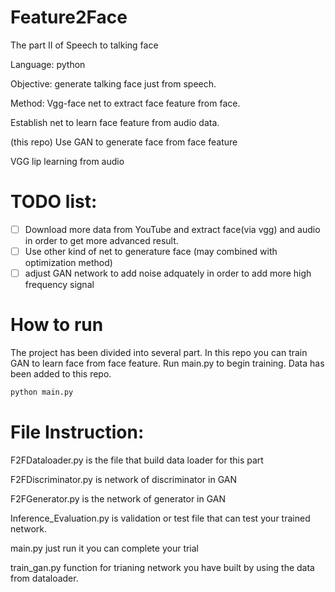 # Feature2Face

The part II of Speech to talking face

Language: python

Objective: generate talking face just from speech.

Method: 
Vgg-face net to extract face feature from face.

Establish net to learn face feature from audio data.

(this repo) Use GAN to generate face from face feature

VGG lip learning from audio

# TODO list:

- [ ] Download more data from YouTube and extract face(via vgg) and audio in order to get more advanced result.
- [ ] Use other kind of net to generature face (may combined with optimization method)
- [ ] adjust GAN network to add noise adquately in order to add more high frequency signal

# How to run

The project has been divided into several part. In this repo you can train GAN to learn face from face feature. Run main.py to begin training. Data has been added to this repo.
```python
python main.py
```

# File Instruction:
F2FDataloader.py is the file that build data loader for this part

F2FDiscriminator.py is network of discriminator in GAN

F2FGenerator.py is the network of generator in GAN

Inference_Evaluation.py is validation or test file that can test your trained network.

main.py just run it you can complete your trial

train_gan.py function for trianing network you have built by using the data from dataloader.
